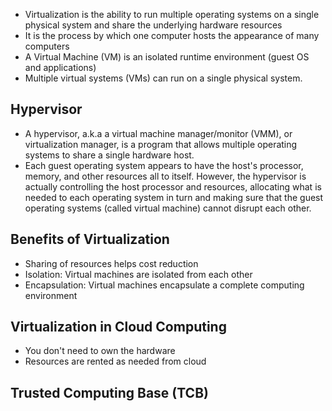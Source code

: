 - Virtualization is the ability to run multiple operating systems on a single physical system and share the underlying hardware resources
- It is the process by which one computer hosts the appearance of many computers
- A Virtual Machine (VM) is an isolated runtime environment (guest OS and applications)
- Multiple virtual systems (VMs) can run on a single physical system.

## Hypervisor
- A hypervisor, a.k.a a virtual machine manager/monitor (VMM), or virtualization manager, is a program that allows multiple operating systems to share a single hardware host.
- Each guest operating system appears to have the host's processor, memory, and other resources all to itself. However, the hypervisor is actually controlling the host processor and resources, allocating what is needed to each operating system in turn and making sure that the guest operating systems (called virtual machine) cannot disrupt each other.

## Benefits of Virtualization
- Sharing of resources helps cost reduction
- Isolation: Virtual machines are isolated from each other
- Encapsulation: Virtual machines encapsulate a complete computing environment

## Virtualization in Cloud Computing
- You don't need to own the hardware
- Resources are rented as needed from cloud 

## Trusted Computing Base (TCB)